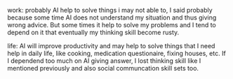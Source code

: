 work: probably AI help to solve things i may not able to, I said probably because some time AI does not understand my situation and thus giving wrong advice. But some times it help to solve my problems and I tend to depend on it that eventually my thinking skill become rusty.

life: AI will improve productivity and may help to solve things that I need help in daily life, like cooking, medication questionaire, fixing houses, etc. If I dependend too much on AI giving answer, I lost thinking skill like I mentioned previously and also social communcation skill sets too. 

